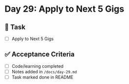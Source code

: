 # Day 29: Apply to Next 5 Gigs

## 🎯 Task
- [ ] Apply to Next 5 Gigs

## ✅ Acceptance Criteria
- [ ] Code/learning completed
- [ ] Notes added in `/docs/day-29.md`
- [ ] Task marked done in README

